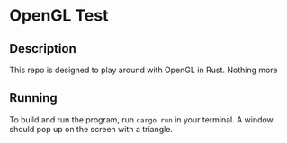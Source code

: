 # OpenGL Test

## Description

This repo is designed to play around with OpenGL in Rust. Nothing more

## Running

To build and run the program, run `cargo run` in your terminal. A window should pop up on the screen with a triangle.
